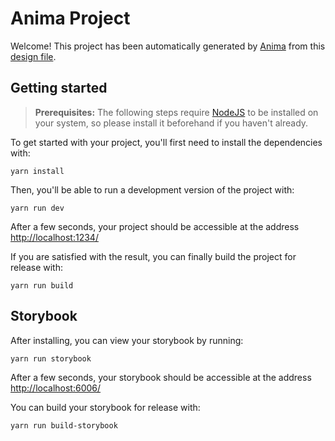 # Anima Project

Welcome! This project has been automatically generated by [Anima](https://animaapp.com/) from this [design file](https://www.figma.com/file/k0yojXXwfbIksC8Go6nHY8/Instachef%20-%20shared%20(Alireza)).

## Getting started

> **Prerequisites:**
> The following steps require [NodeJS](https://nodejs.org/en/) to be installed on your system, so please
> install it beforehand if you haven't already.

To get started with your project, you'll first need to install the dependencies with:

```
yarn install
```

Then, you'll be able to run a development version of the project with:

```
yarn run dev
```

After a few seconds, your project should be accessible at the address
[http://localhost:1234/](http://localhost:1234/)


If you are satisfied with the result, you can finally build the project for release with:

```
yarn run build
```

## Storybook

After installing, you can view your storybook by running:

```
yarn run storybook
```

After a few seconds, your storybook should be accessible at the address
[http://localhost:6006/](http://localhost:6006/)

You can build your storybook for release with:

```
yarn run build-storybook
```
